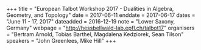 +++
title = "European Talbot Workshop 2017 - Dualities in Algebra, Geometry, and Topology"
date = 2017-06-11
enddate = 2017-06-17
dates = "June 11 - 17, 2017"
dateadded = 2016-12-19
note = "Lower Saxony, Germany"
webpage = "http://hessbellwald-lab.epfl.ch/talbot17"
organisers = "Bertram Arnold, Tobias Barthel, Magdalena Kedziorek, Sean Tilson"
speakers = "John Greenlees, Mike Hill"
+++
